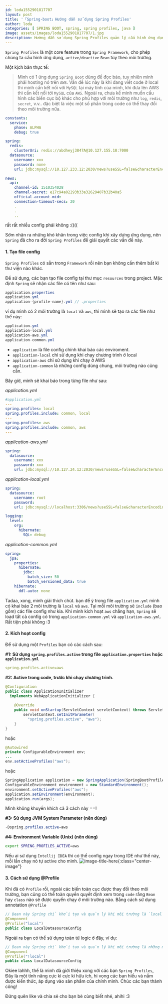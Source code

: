 ```yaml
---
id: loda1552901817707
layout: post
title: '「Spring-boot」Hướng dẫn sử dụng Spring Profiles'
author: loda
categories: [ SPRING BOOT, spring, spring profiles, java ]
image: assets/images/loda1552901817707/1.jpg
description: Hướng dẫn sử dụng Spring Profiles quản lý cấu hình ứng dụng trên các môi trường khác nhau
---
```


`Spring Profiles` là một core feature trong `Spring Framework`, cho phép chúng ta cấu hình ứng dụng, `active/deactive` `Bean` tùy theo môi trường.

Một kịch bản thực tế:

> Mình có 1 ứng dụng `Spring Boot` dùng để đọc báo, tuy nhiên mình phải hosting nó trên `AWS`. Vấn đề lúc này là khi đang viết code ở local thì mình cần kết nối với `MySQL` tại máy tính của mình, khi đưa lên AWS thì cần kết nối tới `MySQL` của `AWS`. Ngoài ra, chưa kể mình muốn cấu hình các biến cục bộ khác cho phù hợp với môi trường như `log`, `redis`, `secret`, v.v.. đặc biệt là việc một số phần trong code có thể thay đổi theo môi trường nữa.

```yml
constants:
  service:
    phase: ALPHA
    debug: true

spring:
  redis:
    clusterUri: redis://abdheyj3847A@10.127.155.18:7000
  datasource:
    username: xxx
    password: none
    url: jdbc:mysql://10.127.233.12:2030/news?useSSL=false&characterEncoding=UTF-8

news:
  api:
    channel-id: 1510354028
    channel-secret: e17c94a02293b33a32629407b32b40a5
    official-account-mid:
    connection-timeout-secs: 20
    .
    .
    ..
```

rất rất nhiều config phải không :((((

Sớm nhận ra những khó khăn trong việc config khi xây dựng ứng dụng, nên `Spring` đã cho ra đời `Spring Profiles` để giải quyết các vấn đề này.

#### 1. Tạo file config
`Spring Profiles` có sẵn trong `Framework` rồi nên bạn không cần thêm bất kì thư viện nào khác. 

Để sử dụng, các bạn tạo file config tại thư mục `resources` trong project. Mặc định `Spring` sẽ nhận các file có tên như sau:
```java
application.properties
application.yml
application-{profile-name}.yml // .properties
```

ví dụ mình có 2 môi trường là `local` và `aws`, thì mình sẽ tạo ra các file như thế này:

```java
application.yml
application-local.yml
application-aws.yml
application-common.yml
```

* `application` là file config chính khai báo các enviroment.
* `application-local` chỉ sử dụng khi chạy chương trình ở local
* `application-aws` chỉ sử dụng khi chạy ở AWS
* `application-common` là những config dùng chung, môi trường nào cũng cần.

Bây giờ, mình sẽ khai báo trong từng file như sau:

_application.yml_

```yml
#application.yml
---
spring.profiles: local
spring.profiles.include: common, local
---
spring.profiles: aws
spring.profiles.include: common, aws
---
```

_application-aws.yml_

```yml
spring:
  datasource:
    username: xxx
    password: xxx
    url: jdbc:mysql://10.127.24.12:2030/news?useSSL=false&characterEncoding=UTF-8
```

_application-local.yml_

```yml
spring:
  datasource:
    username: root
    password:
    url: jdbc:mysql://localhost:3306/news?useSSL=false&characterEncoding=UTF-8

logging:
  level:
    org:
      hibernate:
        SQL: debug
```

_application-common.yml_

```yml
spring:
  jpa:
    properties:
      hibernate:
        jdbc:
          batch_size: 50
          batch_versioned_data: true
    hibernate:
      ddl-auto: none
```

Tadaa, xong, mình giải thích chút. bạn để ý trong file `application.yml` mình có khai báo 2 môi trường là `local` và `aws`. Tại mỗi môi trường sẽ `include` (bao gồm) các file config như kia. Khi mình kích hoạt `aws` chẳng hạn, `Spring` sẽ load tất cả config có trong `application-common.yml` và `application-aws.yml`. Rất tiện phải không :3 

#### 2. Kích hoạt config

Để sử dụng một `Profiles` bạn có các cách sau:

**#1: Sử dụng `spring.profiles.active` trong file `application.properties` hoặc `application.yml`**
```yml
spring.profiles.active=aws
```

**#2: Active trong code, trước khi chạy chương trình.**

```java
@Configuration
public class ApplicationInitializer 
  implements WebApplicationInitializer {
 
    @Override
    public void onStartup(ServletContext servletContext) throws ServletException {
        servletContext.setInitParameter(
          "spring.profiles.active", "aws");
    }
}
```
hoặc
```java
@Autowired
private ConfigurableEnvironment env;
...
env.setActiveProfiles("aws");
```
hoặc
```java
SpringApplication application = new SpringApplication(SpringBootProfilesApplication.class);
ConfigurableEnvironment environment = new StandardEnvironment();
environment.setActiveProfiles("aws");
application.setEnvironment(environment);
application.run(args);
```
Mình không khuyến khích cả 3 cách này ==!

**#3: Sử dụng JVM System Parameter (nên dùng)**
```java
-Dspring.profiles.active=aws
```
**#4: Environment Variable (Unix) (nên dùng)**
```bash
export SPRING_PROFILES_ACTIVE=aws
```

Nếu ai sử dụng `Intellij IDEA` thì có thể config ngay trong IDE như thế này, mỗi lần chạy nó tự active cho mình.
![image-title-here](/assets/images/loda1552901817707/2.jpg){:class="center-image"}

#### 3. Cách sử dụng @Profile

Khi đã có `Profile` rồi, ngoài các biến toàn cục được thay đổi theo môi trường, bạn cũng có thể toàn quyền quyết định xem trong `code` rằng `Bean` hay `class` nào sẽ được quyền chạy ở môi trường nào. Bằng cách sử dụng annotation `@Profile`

```java
// Bean này Spring chỉ khởi tạo và quản lý khi môi trường là `local`
@Component
@Profile("local")
public class LocalDatasourceConfig
```
Ngoài ra bạn có thể sử dụng toàn tử logic ở đây, ví dụ:
```java
// Bean này Spring chỉ khởi tạo và quản lý khi môi trường là những môi trường không phải là `local`
@Component
@Profile("!local")
public class LocalDatasourceConfig
```

Okiee lahhh, thế là mình đã giới thiệu xong với các bạn `Spring Profiles`, Đây là một tính năng cực kì cực kì hữu ích, hi vọng các bạn hiểu và nắm được kiến thức, áp dụng vào sản phẩm của chính mình. Chúc các bạn thành công!

Đứng quên like và chia sẻ cho bạn bè cùng biết nhé, ahihi :3 